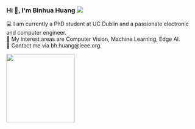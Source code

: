 <h3 align="left">
  Hi 👋, I'm Binhua Huang 
  <img  src="https://visitor-badge.glitch.me/badge?page_id=microa.visitor-badge" />
</h3>

<p>
💻 I am currently a PhD student at UC Dublin and a passionate electronic and computer engineer. <br>
🌱 My interest areas are Computer Vision, Machine Learning, Edge AI. <br> 
🤔 Contact me via bh.huang@ieee.org. <br>
</p>

<p>
  <!-- <img  src="https://github-readme-streak-stats.herokuapp.com?user=microa&date_format=M%20j%5B%2C%20Y%5D" height="190"/> -->
  <img  src="https://github-readme-stats.vercel.app/api?username=microa&hide=contribs" height="180"/>
  <!-- <img  src="https://github-readme-stats.vercel.app/api/top-langs/?username=microa&layout=compact" height="180"/> -->
  <!-- <img  src="https://github-readme-stats.vercel.app/api?username=microa&show=reviews,discussions_started,discussions_answered,prs_merged,prs_merged_percentage" height="190"/> -->
</p>
